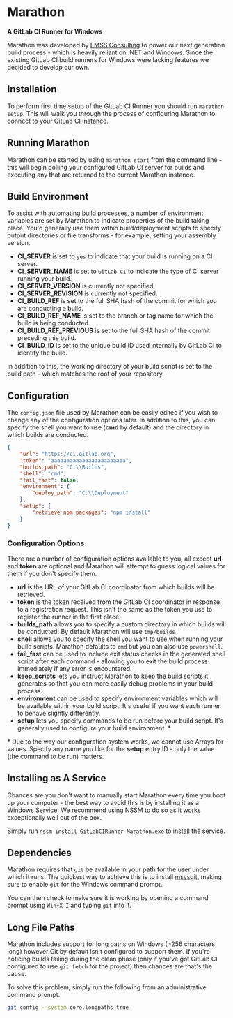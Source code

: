 # Marathon
**A GitLab CI Runner for Windows**

Marathon was developed by [EMSS Consulting](http://www.emss.co.za) to power our next generation build
process - which is heavily reliant on .NET and Windows. Since the existing GitLab CI build runners for
Windows were lacking features we decided to develop our own.

## Installation
To perform first time setup of the GitLab CI Runner you should run `marathon setup`. This will walk you
through the process of configuring Marathon to connect to your GitLab CI instance.

## Running Marathon
Marathon can be started by using `marathon start` from the command line - this will begin polling your
configured GitLab CI server for builds and executing any that are returned to the current Marathon instance.

## Build Environment
To assist with automating build processes, a number of environment variables are set by Marathon to indicate
properties of the build taking place. You'd generally use them within build/deployment scripts to specify
output directories or file transforms - for example, setting your assembly version.

- **CI_SERVER** is set to `yes` to indicate that your build is running on a CI server.
- **CI\_SERVER\_NAME** is set to `GitLab CI` to indicate the type of CI server running your build.
- **CI\_SERVER\_VERSION** is currently not specified.
- **CI\_SERVER\_REVISION** is currently not specified.
- **CI\_BUILD\_REF** is set to the full SHA hash of the commit for which you are conducting a build.
- **CI\_BUILD\_REF\_NAME** is set to the branch or tag name for which the build is being conducted.
- **CI\_BUILD\_REF\_PREVIOUS** is set to the full SHA hash of the commit preceding this build.
- **CI\_BUILD\_ID** is set to the unique build ID used internally by GitLab CI to identify the build.

In addition to this, the working directory of your build script is set to the build path - which matches
the root of your repository.

## Configuration
The `config.json` file used by Marathon can be easily edited if you wish to change any of the configuration
options later. In addition to this, you can specify the shell you want to use (**cmd** by default) and the
directory in which builds are conducted.

```json
{
	"url": "https://ci.gitlab.org",
	"token": "aaaaaaaaaaaaaaaaaaaaaaaa",
	"builds_path": "C:\\Builds",
	"shell": "cmd",
	"fail_fast": false,
	"environment": {
		"deploy_path": "C:\\Deployment"
	},
	"setup": {
		"retrieve npm packages": "npm install"
	}
}
```

### Configuration Options
There are a number of configuration options available to you, all except **url** and **token** are optional
and Marathon will attempt to guess logical values for them if you don't specify them.

 - **url** is the URL of your GitLab CI coordinator from which builds will be retrieved.
 - **token** is the token received from the GitLab CI coordinator in response to a registration request.
   This isn't the same as the token you use to register the runner in the first place.
 - **builds_path** allows you to specify a custom directory in which builds will be conducted.
   By default Marathon will use `tmp/builds`
 - **shell** allows you to specify the shell you want to use when running your build scripts.
   Marathon defaults to `cmd` but you can also use `powershell`.
 - **fail_fast** can be used to include exit status checks in the generated shell script after
   each command - allowing you to exit the build process immediately if any error is encountered.
 - **keep_scripts** lets you instruct Marathon to keep the build scripts it generates so that you
   can more easily debug problems in your build process.
 - **environment** can be used to specify environment variables which will be available within
   your build script. It's useful if you want each runner to behave slightly differently.
 - **setup** lets you specify commands to be run before your build script. It's generally used
   to configure your build environment. \*

 \* Due to the way our configuration system works, we cannot use Arrays for values. Specify any
 name you like for the **setup** entry ID - only the value (the command to be run) matters.

## Installing as A Service
Chances are you don't want to manually start Marathon every time you boot up your computer - the best
way to avoid this is by installing it as a Windows Service. We recommend using [NSSM](http://nssm.cc/)
to do so as it works exceptionally well out of the box.

Simply run `nssm install GitLabCIRunner Marathon.exe` to install the service.

## Dependencies
Marathon requires that `git` be available in your path for the user under which it runs. The quickest
way to achieve this is to install [msysgit](https://msysgit.github.io/), making sure to enable `git` for
the Windows command prompt.

You can then check to make sure it is working by opening a command prompt using `Win+X I` and typing
`git` into it.

## Long File Paths
Marathon includes support for long paths on Windows (>256 characters long) however Git by default isn't
configured to support them. If you're noticing builds failing during the clean phase (only if you've
got GitLab CI configured to use `git fetch` for the project) then chances are that's the cause.

To solve this problem, simply run the following from an administrative command prompt.

```sh
git config --system core.longpaths true
```